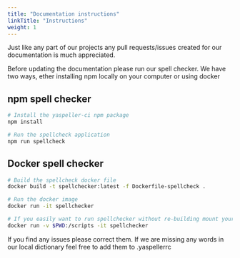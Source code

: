 ```yaml
---
title: "Documentation instructions"
linkTitle: "Instructions"
weight: 1
---
```


Just like any part of our projects any pull requests/issues created for our documentation is much appreciated.

Before updating the documentation please run our spell checker.
We have two ways, ether installing npm locally on your computer or using docker

## npm spell checker

```bash
# Install the yaspeller-ci npm package
npm install

# Run the spellcheck application
npm run spellcheck
```

## Docker spell checker

```bash
# Build the spellcheck docker file
docker build -t spellchecker:latest -f Dockerfile-spellcheck .

# Run the docker image
docker run -it spellchecker

# If you easily want to run spellchecker without re-building mount your local dir as a volume
docker run -v $PWD:/scripts -it spellchecker
```

If you find any issues please correct them.
If we are missing any words in our local dictionary feel free to add them to .yaspellerrc